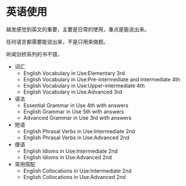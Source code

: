 # 英语使用

越发感觉到英文的重要，主要是日常的使用，重点是能说出来。

任何语言都需要能说出来，不是只用来做题。

听闻剑桥系列的书不错，

- 词汇
    - English Vocabulary in Use:Elementary 3rd
    - English Vocabulary in Use:Pre-intermediate and intermediate 4th
    - English Vocabulary in Use:Upper-intermediate 4th
    - English Vocabulary in Use:Advanced 3rd
- 语法
    - Essential Grammar in Use 4th with answers
    - English Grammar in Use 5th with answers
    - Advanced Grammar in Use 3rd with answers
- 短语
    - English Phrasal Verbs in Use:Intermediate 2nd
    - English Phrasal Verbs in Use:Advanced 2nd
- 俚语
    - English Idioms in Use:Intermediate 2nd
    - English Idioms in Use:Advanced 2nd
- 常用搭配
    - English Collocations in Use:Intermediate 2nd
    - English Collocations in Use:Advanced 2nd
